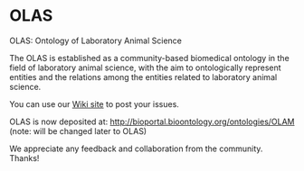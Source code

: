 # OLAS
OLAS: Ontology of Laboratory Animal Science 

The OLAS is established as a community-based biomedical ontology in the field of laboratory animal science, with the aim to ontologically represent entities and the relations among the entities related to laboratory animal science. 

You can use our [Wiki site](https://github.com/OLAS-ontology/OLAS/wiki) to post your issues. 

OLAS is now deposited at:
http://bioportal.bioontology.org/ontologies/OLAM (note: will be changed later to OLAS)

We appreciate any feedback and collaboration from the community. Thanks!

